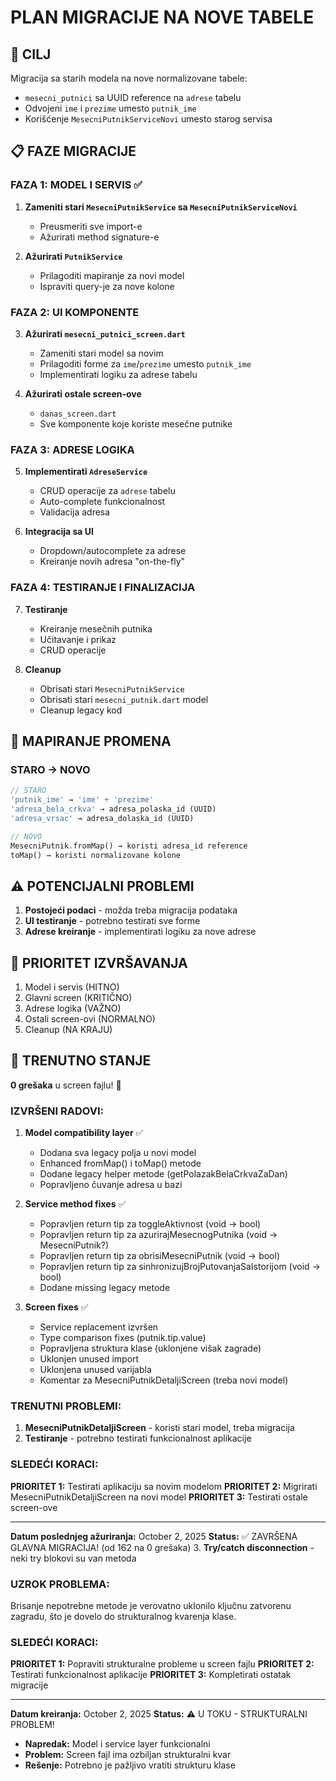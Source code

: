 # PLAN MIGRACIJE NA NOVE TABELE

## 🎯 CILJ
Migracija sa starih modela na nove normalizovane tabele:
- `mesecni_putnici` sa UUID reference na `adrese` tabelu
- Odvojeni `ime` i `prezime` umesto `putnik_ime`
- Korišćenje `MesecniPutnikServiceNovi` umesto starog servisa

## 📋 FAZE MIGRACIJE

### FAZA 1: MODEL I SERVIS ✅
1. **Zameniti stari `MesecniPutnikService` sa `MesecniPutnikServiceNovi`**
   - Preusmeriti sve import-e
   - Ažurirati method signature-e

2. **Ažurirati `PutnikService`**
   - Prilagoditi mapiranje za novi model
   - Ispraviti query-je za nove kolone

### FAZA 2: UI KOMPONENTE
3. **Ažurirati `mesecni_putnici_screen.dart`**
   - Zameniti stari model sa novim
   - Prilagoditi forme za `ime`/`prezime` umesto `putnik_ime`
   - Implementirati logiku za adrese tabelu

4. **Ažurirati ostale screen-ove**
   - `danas_screen.dart`
   - Sve komponente koje koriste mesečne putnike

### FAZA 3: ADRESE LOGIKA
5. **Implementirati `AdreseService`**
   - CRUD operacije za `adrese` tabelu
   - Auto-complete funkcionalnost
   - Validacija adresa

6. **Integracija sa UI**
   - Dropdown/autocomplete za adrese
   - Kreiranje novih adresa "on-the-fly"

### FAZA 4: TESTIRANJE I FINALIZACIJA
7. **Testiranje**
   - Kreiranje mesečnih putnika
   - Učitavanje i prikaz
   - CRUD operacije

8. **Cleanup**
   - Obrisati stari `MesecniPutnikService`
   - Obrisati stari `mesecni_putnik.dart` model
   - Cleanup legacy kod

## 🔄 MAPIRANJE PROMENA

### STARO → NOVO
```dart
// STARO
'putnik_ime' → 'ime' + 'prezime'
'adresa_bela_crkva' → adresa_polaska_id (UUID)
'adresa_vrsac' → adresa_dolaska_id (UUID)

// NOVO
MesecniPutnik.fromMap() → koristi adresa_id reference
toMap() → koristi normalizovane kolone
```

## ⚠️ POTENCIJALNI PROBLEMI
1. **Postojeći podaci** - možda treba migracija podataka
2. **UI testiranje** - potrebno testirati sve forme
3. **Adrese kreiranje** - implementirati logiku za nove adrese

## 📅 PRIORITET IZVRŠAVANJA
1. Model i servis (HITNO)
2. Glavni screen (KRITIČNO)
3. Adrese logika (VAŽNO)
4. Ostali screen-ovi (NORMALNO)
5. Cleanup (NA KRAJU)

## 🚨 TRENUTNO STANJE
**0 grešaka** u screen fajlu! 🎉

### IZVRŠENI RADOVI:
1. **Model compatibility layer** ✅
   - Dodana sva legacy polja u novi model
   - Enhanced fromMap() i toMap() metode
   - Dodane legacy helper metode (getPolazakBelaCrkvaZaDan)
   - Popravljeno čuvanje adresa u bazi

2. **Service method fixes** ✅
   - Popravljen return tip za toggleAktivnost (void → bool)
   - Popravljen return tip za azurirajMesecnogPutnika (void → MesecniPutnik?)
   - Popravljen return tip za obrisiMesecniPutnik (void → bool)
   - Popravljen return tip za sinhronizujBrojPutovanjaSaIstorijom (void → bool)
   - Dodane missing legacy metode

3. **Screen fixes** ✅
   - Service replacement izvršen
   - Type comparison fixes (putnik.tip.value)
   - Popravljena struktura klase (uklonjene višak zagrade)
   - Uklonjen unused import
   - Uklonjena unused varijabla
   - Komentar za MesecniPutnikDetaljiScreen (treba novi model)

### TRENUTNI PROBLEMI:
1. **MesecniPutnikDetaljiScreen** - koristi stari model, treba migracija
2. **Testiranje** - potrebno testirati funkcionalnost aplikacije

### SLEDEĆI KORACI:
**PRIORITET 1:** Testirati aplikaciju sa novim modelom
**PRIORITET 2:** Migrirati MesecniPutnikDetaljiScreen na novi model
**PRIORITET 3:** Testirati ostale screen-ove

---
**Datum poslednjeg ažuriranja:** October 2, 2025
**Status:** ✅ ZAVRŠENA GLAVNA MIGRACIJA! (od 162 na 0 grešaka)
3. **Try/catch disconnection** - neki try blokovi su van metoda

### UZROK PROBLEMA:
Brisanje nepotrebne metode je verovatno uklonilo ključnu zatvorenu zagradu, što je dovelo do strukturalnog kvarenja klase.

### SLEDEĆI KORACI:
**PRIORITET 1:** Popraviti strukturalne probleme u screen fajlu
**PRIORITET 2:** Testirati funkcionalnost aplikacije
**PRIORITET 3:** Kompletirati ostatak migracije

---
**Datum kreiranja:** October 2, 2025
**Status:** ⚠️ U TOKU - STRUKTURALNI PROBLEM!
- **Napredak:** Model i service layer funkcionalni
- **Problem:** Screen fajl ima ozbiljan strukturalni kvar
- **Rešenje:** Potrebno je pažljivo vratiti strukturu klase